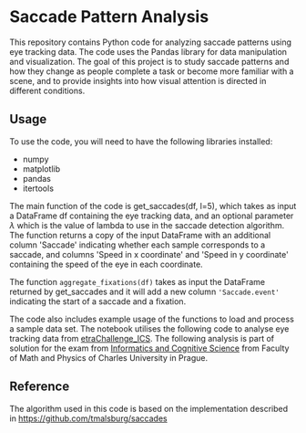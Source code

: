 # Saccade Pattern Analysis
This repository contains Python code for analyzing saccade patterns using eye tracking data. The code uses the Pandas library for data manipulation and visualization. The goal of this project is to study saccade patterns and how they change as people complete a task or become more familiar with a scene, and to provide insights into how visual attention is directed in different conditions.

## Usage
To use the code, you will need to have the following libraries installed:

- numpy
- matplotlib
- pandas
- itertools

The main function of the code is get_saccades(df, l=5), which takes as input a DataFrame df containing the eye tracking data, and an optional parameter $\lambda$ which is the value of lambda to use in the saccade detection algorithm. The function returns a copy of the input DataFrame with an additional column 'Saccade' indicating whether each sample corresponds to a saccade, and columns 'Speed in x coordinate' and 'Speed in y coordinate' containing the speed of the eye in each coordinate.

The function `aggregate_fixations(df)` takes as input the DataFrame returned by get_saccades and it will add a new column `'Saccade.event'` indicating the start of a saccade and a fixation.

The code also includes example usage of the functions to load and process a sample data set.
The notebook utilises the following code to analyse eye tracking data from [etraChallenge_ICS](https://etra.acm.org/2019/challenge.html). The following analysis is part of solution for the exam from [Informatics and Cognitive Science](http://csng.mff.cuni.cz/ikv1.html) from Faculty of Math and Physics of Charles University in Prague. 
## Reference
The algorithm used in this code is based on the implementation described in https://github.com/tmalsburg/saccades
